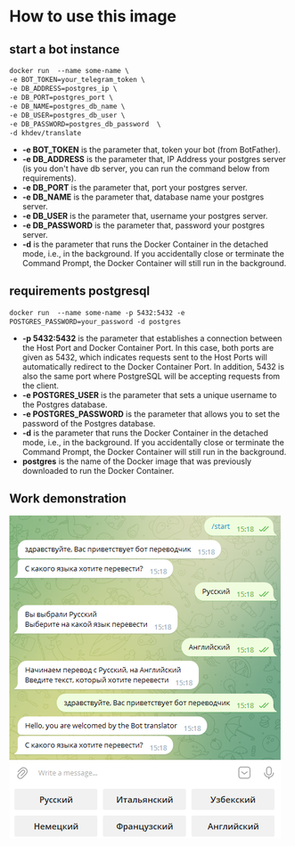 # How to use this image

## start a bot instance

```
docker run  --name some-name \
-e BOT_TOKEN=your_telegram_token \
-e DB_ADDRESS=postgres_ip \
-e DB_PORT=postgres_port \
-e DB_NAME=postgres_db_name \
-e DB_USER=postgres_db_user \
-e DB_PASSWORD=postgres_db_password  \
-d khdev/translate
```
* **-e BOT_TOKEN** is the parameter that, token your bot (from BotFather).
* **-e DB_ADDRESS** is the parameter that, IP Address your postgres server (is you don't have db server, you can run the command below from requirements).
* **-e DB_PORT** is the parameter that, port your postgres server.
* **-e DB_NAME** is the parameter that, database name your postgres server.
* **-e DB_USER** is the parameter that, username your postgres server.
* **-e DB_PASSWORD** is the parameter that, password your postgres server.
* **-d** is the parameter that runs the Docker Container in the detached mode, i.e., in the background. If you accidentally close or terminate the Command Prompt, the Docker Container will still run in the background.

## requirements postgresql
```
docker run  --name some-name -p 5432:5432 -e POSTGRES_PASSWORD=your_password -d postgres 
```
* **-p 5432:5432** is the parameter that establishes a connection between the Host Port and Docker Container Port. In this case, both ports are given as 5432, which indicates requests sent to the Host Ports will automatically redirect to the Docker Container Port. In addition, 5432 is also the same port where PostgreSQL will be accepting requests from the client.
* **-e POSTGRES_USER** is the parameter that sets a unique username to the Postgres database.
* **-e POSTGRES_PASSWORD** is the parameter that allows you to set the password of the Postgres database.
* **-d** is the parameter that runs the Docker Container in the detached mode, i.e., in the background. If you accidentally close or terminate the Command Prompt, the Docker Container will still run in the background.
* **postgres** is the name of the Docker image that was previously downloaded to run the Docker Container.

## Work demonstration
![HEADER](https://github.com/khasan0330/translate_bot/blob/main/png/01.png)

